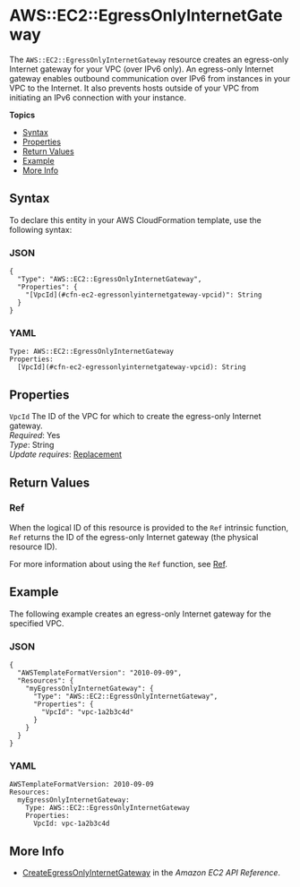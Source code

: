 # AWS::EC2::EgressOnlyInternetGateway<a name="aws-resource-ec2-egressonlyinternetgateway"></a>

The `AWS::EC2::EgressOnlyInternetGateway` resource creates an egress\-only Internet gateway for your VPC \(over IPv6 only\)\. An egress\-only Internet gateway enables outbound communication over IPv6 from instances in your VPC to the Internet\. It also prevents hosts outside of your VPC from initiating an IPv6 connection with your instance\.

**Topics**
+ [Syntax](#aws-resource-ec2-egressonlyinternetgateway-syntax)
+ [Properties](#aws-resource-ec2-egressonlyinternetgateway-properties)
+ [Return Values](#w4ab1c21c10d399c11)
+ [Example](#aws-resource-ec2-egressonlyinternetgateway-examples)
+ [More Info](#w4ab1c21c10d399c15)

## Syntax<a name="aws-resource-ec2-egressonlyinternetgateway-syntax"></a>

To declare this entity in your AWS CloudFormation template, use the following syntax:

### JSON<a name="aws-resource-ec2-egressonlyinternetgateway-syntax.json"></a>

```
{
  "Type": "AWS::EC2::EgressOnlyInternetGateway",
  "Properties": {
    "[VpcId](#cfn-ec2-egressonlyinternetgateway-vpcid)": String
  }
}
```

### YAML<a name="aws-resource-ec2-egressonlyinternetgateway-syntax.yaml"></a>

```
Type: AWS::EC2::EgressOnlyInternetGateway
Properties: 
  [VpcId](#cfn-ec2-egressonlyinternetgateway-vpcid): String
```

## Properties<a name="aws-resource-ec2-egressonlyinternetgateway-properties"></a>

`VpcId`  <a name="cfn-ec2-egressonlyinternetgateway-vpcid"></a>
The ID of the VPC for which to create the egress\-only Internet gateway\.  
*Required*: Yes  
*Type*: String  
*Update requires*: [Replacement](using-cfn-updating-stacks-update-behaviors.md#update-replacement)

## Return Values<a name="w4ab1c21c10d399c11"></a>

### Ref<a name="w4ab1c21c10d399c11b2"></a>

When the logical ID of this resource is provided to the `Ref` intrinsic function, `Ref` returns the ID of the egress\-only Internet gateway \(the physical resource ID\)\.

For more information about using the `Ref` function, see [Ref](intrinsic-function-reference-ref.md)\.

## Example<a name="aws-resource-ec2-egressonlyinternetgateway-examples"></a>

The following example creates an egress\-only Internet gateway for the specified VPC\.

### JSON<a name="aws-resource-ec2-egressonlyinternetgateway-example.json"></a>

```
{
  "AWSTemplateFormatVersion": "2010-09-09",
  "Resources": {
    "myEgressOnlyInternetGateway": {
      "Type": "AWS::EC2::EgressOnlyInternetGateway",
      "Properties": {
        "VpcId": "vpc-1a2b3c4d"
      }
    }
  }
}
```

### YAML<a name="aws-resource-ec2-egressonlyinternetgateway-example.yaml"></a>

```
AWSTemplateFormatVersion: 2010-09-09
Resources:
  myEgressOnlyInternetGateway:
    Type: AWS::EC2::EgressOnlyInternetGateway
    Properties:
      VpcId: vpc-1a2b3c4d
```

## More Info<a name="w4ab1c21c10d399c15"></a>
+ [CreateEgressOnlyInternetGateway](https://docs.aws.amazon.com//AWSEC2/latest/APIReference/API_CreateEgressOnlyInternetGateway.html) in the *Amazon EC2 API Reference*\.